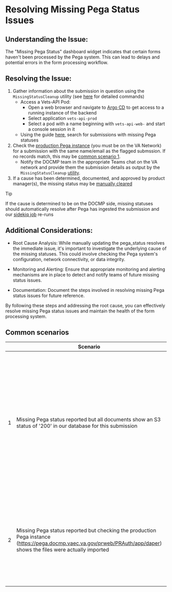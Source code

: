 # Resolving Missing Pega Status Issues

## Understanding the Issue:

The "Missing Pega Status" dashboard widget indicates that certain forms haven't been processed by the Pega system. This can lead to delays and potential errors in the form processing workflow.

## Resolving the Issue:

1. Gather information about the submission in question using the `MissingStatusCleanup` utility (see [here](https://github.com/department-of-veterans-affairs/va.gov-team/blob/master/products/health-care/champva/team/on-call-procedures.md) for detailed commands)
    - Access a Vets-API Pod:
        * Open a web browser and navigate to [Argo CD](https://argocd.vfs.va.gov/applications/vets-api-prod?resource=) to get access to a running instance of the backend
        * Select application `vets-api-prod`
        * Select a pod with a name beginning with `vets-api-web-` and start a console session in it
    - Using the guide [here](https://github.com/department-of-veterans-affairs/va.gov-team/blob/master/products/health-care/champva/team/on-call-procedures.md), search for submissions with missing Pega statuses
2. Check the [production Pega instance](https://pega.docmp.vaec.va.gov/prweb/PRAuth/app/daper) (you must be on the VA Network) for a submission with the same name/email as the flagged submssion. If no records match, this may be [common scenario 1](#common-scenarios).
    - Notify the DOCMP team in the appropriate Teams chat on the VA network and provide them the submission details as output by the `MissingStatusCleanup` [utility](https://github.com/department-of-veterans-affairs/va.gov-team/blob/master/products/health-care/champva/team/on-call-procedures.md).
3. If a cause has been determined, documented, and approved by product manager(s), the missing status may be [manually cleared](https://github.com/department-of-veterans-affairs/va.gov-team/blob/master/products/health-care/champva/team/on-call-procedures.md#to-clear-a-missing-status)

> [!TIP]
> If the cause is determined to be on the DOCMP side, missing statuses should automatically resolve after Pega has ingested the submission and our [sidekiq job](https://github.com/department-of-veterans-affairs/vets-api/blob/master/modules/ivc_champva/app/jobs/ivc_champva/missing_form_status_job.rb) re-runs

## Additional Considerations:

* Root Cause Analysis: While manually updating the pega_status resolves the immediate issue, it's important to investigate the underlying cause of the missing statuses. This could involve checking the Pega system's configuration, network connectivity, or data integrity.

* Monitoring and Alerting: Ensure that appropriate monitoring and alerting mechanisms are in place to detect and notify teams of future missing status issues.

* Documentation: Document the steps involved in resolving missing Pega status issues for future reference.

By following these steps and addressing the root cause, you can effectively resolve missing Pega status issues and maintain the health of the form processing system.

## Common scenarios

| |Scenario|Notes|
|-|-|-|
|1 |Missing Pega status reported but all documents show an S3 status of '200' in our database for this submission|When this happens, it can sometimes indicate that the files in S3 were not picked up by Pega's lambda function. This can usually be resolved by having the DOCMP team manually re-trigger the job|
|2 |Missing Pega status reported but checking the production Pega instance (https://pega.docmp.vaec.va.gov/prweb/PRAuth/app/daper) shows the files were actually imported|Alerts from this scenario will typically self-resolve after our [sidekiq job](https://github.com/department-of-veterans-affairs/vets-api/blob/master/modules/ivc_champva/app/jobs/ivc_champva/missing_form_status_job.rb) that queries the Pega reporting API runs.|
